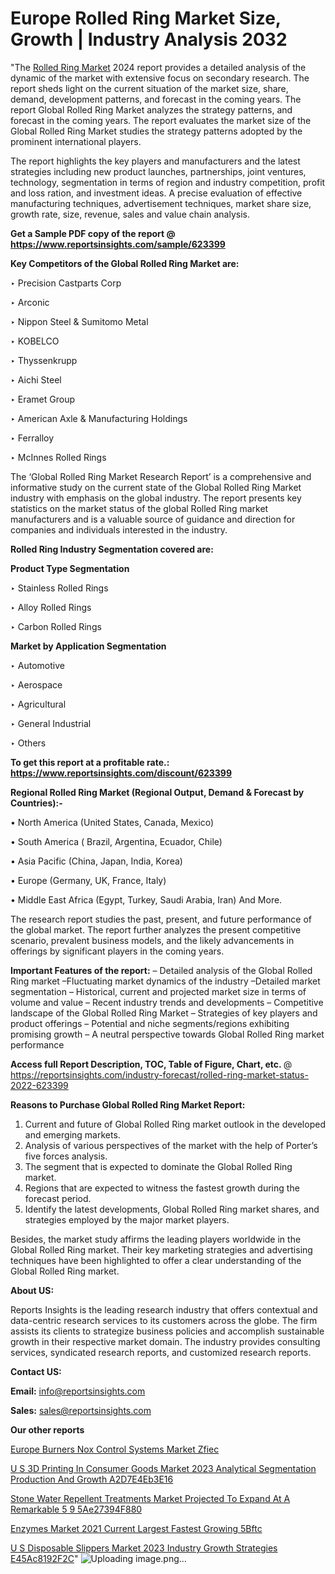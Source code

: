 # Europe Rolled Ring Market Size, Growth | Industry Analysis 2032

 "The <a href=https://www.reportsinsights.com/sample/623399>Rolled Ring Market</a> 2024 report provides a detailed analysis of the dynamic of the market with extensive focus on secondary research. The report sheds light on the current situation of the market size, share, demand, development patterns, and forecast in the coming years. The report Global Rolled Ring Market analyzes the strategy patterns, and forecast in the coming years. The report evaluates the market size of the Global Rolled Ring Market studies the strategy patterns adopted by the prominent international players.

The report highlights the key players and manufacturers and the latest strategies including new product launches, partnerships, joint ventures, technology, segmentation in terms of region and industry competition, profit and loss ration, and investment ideas. A precise evaluation of effective manufacturing techniques, advertisement techniques, market share size, growth rate, size, revenue, sales and value chain analysis.

<strong>Get a Sample PDF copy of the report @ <a href=https://www.reportsinsights.com/sample/623399 style=color:#0000ff;>https://www.reportsinsights.com/sample/623399</a></strong>

<strong>Key Competitors of the Global Rolled Ring Market are:</strong>

‣ Precision Castparts Corp

‣ Arconic

‣ Nippon Steel & Sumitomo Metal

‣ KOBELCO

‣ Thyssenkrupp

‣ Aichi Steel

‣ Eramet Group

‣ American Axle & Manufacturing Holdings

‣ Ferralloy

‣ McInnes Rolled Rings

The ‘Global Rolled Ring Market Research Report’ is a comprehensive and informative study on the current state of the Global Rolled Ring Market industry with emphasis on the global industry. The report presents key statistics on the market status of the global Rolled Ring market manufacturers and is a valuable source of guidance and direction for companies and individuals interested in the industry.

<strong>Rolled Ring Industry Segmentation covered are:</strong>

<strong>Product Type Segmentation</strong>

‣    Stainless Rolled Rings

‣ Alloy Rolled Rings

‣ Carbon Rolled Rings

<strong>Market by Application Segmentation</strong>

‣   Automotive

‣ Aerospace

‣ Agricultural

‣ General Industrial

‣ Others

<strong>To get this report at a profitable rate.: <a href=https://www.reportsinsights.com/discount/623399 style=color:#0000ff;>https://www.reportsinsights.com/discount/623399</a></strong>

<strong>Regional Rolled Ring Market (Regional Output, Demand &amp; Forecast by Countries):-</strong>

• North America (United States, Canada, Mexico)

• South America ( Brazil, Argentina, Ecuador, Chile)

• Asia Pacific (China, Japan, India, Korea)

• Europe (Germany, UK, France, Italy)

• Middle East Africa (Egypt, Turkey, Saudi Arabia, Iran) And More.

The research report studies the past, present, and future performance of the global market. The report further analyzes the present competitive scenario, prevalent business models, and the likely advancements in offerings by significant players in the coming years.

<strong>Important Features of the report:</strong>
– Detailed analysis of the Global Rolled Ring market
–Fluctuating market dynamics of the industry
–Detailed market segmentation
– Historical, current and projected market size in terms of volume and value
– Recent industry trends and developments
– Competitive landscape of the Global Rolled Ring Market
– Strategies of key players and product offerings
– Potential and niche segments/regions exhibiting promising growth
– A neutral perspective towards Global Rolled Ring market performance

<strong>Access full Report Description, TOC, Table of Figure, Chart, etc. </strong>@   <a href=https://reportsinsights.com/industry-forecast/rolled-ring-market-status-2022-623399 style=color:#0000ff;>https://reportsinsights.com/industry-forecast/rolled-ring-market-status-2022-623399</a>

<strong>Reasons to Purchase Global Rolled Ring Market Report:</strong>
1. Current and future of Global Rolled Ring market outlook in the developed and emerging markets.
2. Analysis of various perspectives of the market with the help of Porter’s five forces analysis.
3. The segment that is expected to dominate the Global Rolled Ring market.
4. Regions that are expected to witness the fastest growth during the forecast period.
5. Identify the latest developments, Global Rolled Ring market shares, and strategies employed by the major market players.

Besides, the market study affirms the leading players worldwide in the Global Rolled Ring market. Their key marketing strategies and advertising techniques have been highlighted to offer a clear understanding of the Global Rolled Ring market.

<strong><strong>About US</strong>:</strong>

Reports Insights is the leading research industry that offers contextual and data-centric research services to its customers across the globe. The firm assists its clients to strategize business policies and accomplish sustainable growth in their respective market domain. The industry provides consulting services, syndicated research reports, and customized research reports.

<strong>Contact US:</strong>

<p class=><b>Email:</b> <a href=mailto:info@reportsinsights.com>info@reportsinsights.com</a></p>
<p class=><b>Sales:</b> <a href=mailto:sales@reportsinsights.com>sales@reportsinsights.com</a></p>

<strong>Our other reports</strong>

<a href=https://www.linkedin.com/pulse/europe-burners-nox-control-systems-market-zfiec/>Europe Burners Nox Control Systems Market Zfiec</a>

<a href=https://medium.com/@aanarkumar6/u-s-3d-printing-in-consumer-goods-market-2023-analytical-segmentation-production-and-growth-a2d7e4eb3e16>U S 3D Printing In Consumer Goods Market 2023 Analytical Segmentation Production And Growth A2D7E4Eb3E16</a>

<a href=https://medium.com/@jaya.reportsinsights/stone-water-repellent-treatments-market-projected-to-expand-at-a-remarkable-5-9-5ae27394f880>Stone Water Repellent Treatments Market Projected To Expand At A Remarkable 5 9 5Ae27394F880</a>

<a href=https://www.linkedin.com/pulse/enzymes-market-2021-current-largest-fastest-growing-5bftc/>Enzymes Market 2021 Current Largest Fastest Growing 5Bftc</a>

<a href=https://medium.com/@achalwankhede15/u-s-disposable-slippers-market-2023-industry-growth-strategies-e45ac8192f2c>U S Disposable Slippers Market 2023 Industry Growth Strategies E45Ac8192F2C</a>"
![Uploading image.png…]()
